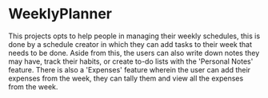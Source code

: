 # WeeklyPlanner

This projects opts to help people in managing their weekly schedules, this is done by a schedule creator in which 
they can add tasks to their week that needs to be done. Aside from this, the users can also write down notes they 
may have, track their habits, or create to-do lists with the 'Personal Notes' feature. There is also a 'Expenses'
feature wherein the user can add their expenses from the week, they can tally them and view all the expenses 
from the week.
